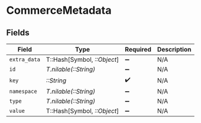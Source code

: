 # CommerceMetadata


## Fields

| Field                       | Type                        | Required                    | Description                 |
| --------------------------- | --------------------------- | --------------------------- | --------------------------- |
| `extra_data`                | T::Hash[Symbol, *::Object*] | :heavy_minus_sign:          | N/A                         |
| `id`                        | *T.nilable(::String)*       | :heavy_minus_sign:          | N/A                         |
| `key`                       | *::String*                  | :heavy_check_mark:          | N/A                         |
| `namespace`                 | *T.nilable(::String)*       | :heavy_minus_sign:          | N/A                         |
| `type`                      | *T.nilable(::String)*       | :heavy_minus_sign:          | N/A                         |
| `value`                     | T::Hash[Symbol, *::Object*] | :heavy_minus_sign:          | N/A                         |